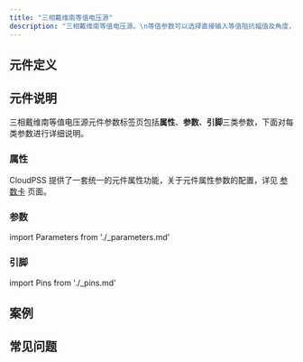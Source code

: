 ```yaml
---
title: "三相戴维南等值电压源"
description: "三相戴维南等值电压源。\n等值参数可以选择直接输入等值阻抗幅值及角度，也可以选择输入短路电流的幅值/角度。\n当选择输入短路电流的幅值/角度时，将会根据短路电流以及潮流启动设置中的电压幅值、相角、有功、无功来计算其阻抗参数。"
---
```


## 元件定义

## 元件说明

三相戴维南等值电压源元件参数标签页包括**属性**、**参数**、**引脚**三类参数，下面对每类参数进行详细说明。

### 属性

CloudPSS 提供了一套统一的元件属性功能，关于元件属性参数的配置，详见 [参数卡](docs/documents/software/10-xstudio/20-simstudio/40-workbench/20-function-zone/30-design-tab/30-param-panel/index.md) 页面。

### 参数

import Parameters from './_parameters.md'

<Parameters/>

### 引脚

import Pins from './_pins.md'

<Pins/>

## 案例

## 常见问题

